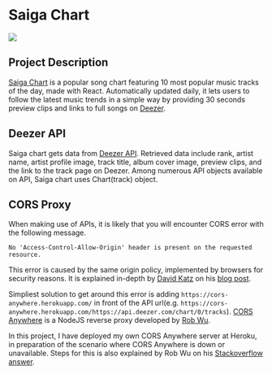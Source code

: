 # Saiga Chart
![](src/img/saiga-chart.gif)

## Project Description
[Saiga Chart](https://mjaything.github.io/saiga-chart/) is a popular song chart featuring 10 most popular music tracks of the day, made with React. Automatically updated daily, it lets users to follow the latest music trends in a simple way by providing 30 seconds preview clips and links to full songs on [Deezer](https://www.deezer.com/).

## Deezer API
Saiga chart gets data from [Deezer API](https://developers.deezer.com/api). Retrieved data include rank, artist name, artist profile image, track title, album cover image, preview clips, and the link to the track page on Deezer. Among numerous API objects available on API, Saiga chart uses Chart(track) object.

## CORS Proxy
When making use of APIs, it is likely that you will encounter CORS error with the following message.

```
No 'Access-Control-Allow-Origin' header is present on the requested resource.
```

This error is caused by the same origin policy, implemented by browsers for security reasons. It is explained in-depth by [David Katz](https://davidtkatz.com/) on his [blog post](https://medium.com/@dtkatz/3-ways-to-fix-the-cors-error-and-how-access-control-allow-origin-works-d97d55946d9).

Simpliest solution to get around this error is adding `https://cors-anywhere.herokuapp.com/` in front of the API url(e.g. `https://cors-anywhere.herokuapp.com/https://api.deezer.com/chart/0/tracks`). [CORS Anywhere](https://github.com/Rob--W/cors-anywhere) is a NodeJS reverse proxy developed by [Rob Wu](https://github.com/Rob--W).

In this project, I have deployed my own CORS Anywhere server at Heroku, in preparation of the scenario where CORS Anywhere is down or unavailable. Steps for this is also explained by Rob Wu on his [Stackoverflow answer](https://stackoverflow.com/a/43881141/10719814).
